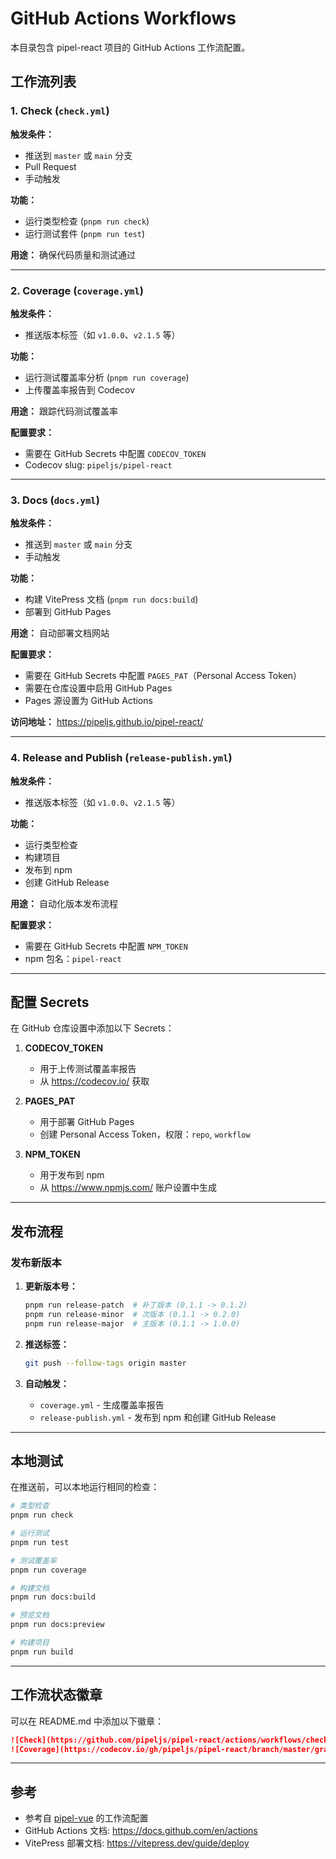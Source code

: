 # GitHub Actions Workflows

本目录包含 pipel-react 项目的 GitHub Actions 工作流配置。

## 工作流列表

### 1. Check (`check.yml`)

**触发条件：**

- 推送到 `master` 或 `main` 分支
- Pull Request
- 手动触发

**功能：**

- 运行类型检查 (`pnpm run check`)
- 运行测试套件 (`pnpm run test`)

**用途：** 确保代码质量和测试通过

---

### 2. Coverage (`coverage.yml`)

**触发条件：**

- 推送版本标签（如 `v1.0.0`、`v2.1.5` 等）

**功能：**

- 运行测试覆盖率分析 (`pnpm run coverage`)
- 上传覆盖率报告到 Codecov

**用途：** 跟踪代码测试覆盖率

**配置要求：**

- 需要在 GitHub Secrets 中配置 `CODECOV_TOKEN`
- Codecov slug: `pipeljs/pipel-react`

---

### 3. Docs (`docs.yml`)

**触发条件：**

- 推送到 `master` 或 `main` 分支
- 手动触发

**功能：**

- 构建 VitePress 文档 (`pnpm run docs:build`)
- 部署到 GitHub Pages

**用途：** 自动部署文档网站

**配置要求：**

- 需要在 GitHub Secrets 中配置 `PAGES_PAT`（Personal Access Token）
- 需要在仓库设置中启用 GitHub Pages
- Pages 源设置为 GitHub Actions

**访问地址：** https://pipeljs.github.io/pipel-react/

---

### 4. Release and Publish (`release-publish.yml`)

**触发条件：**

- 推送版本标签（如 `v1.0.0`、`v2.1.5` 等）

**功能：**

- 运行类型检查
- 构建项目
- 发布到 npm
- 创建 GitHub Release

**用途：** 自动化版本发布流程

**配置要求：**

- 需要在 GitHub Secrets 中配置 `NPM_TOKEN`
- npm 包名：`pipel-react`

---

## 配置 Secrets

在 GitHub 仓库设置中添加以下 Secrets：

1. **CODECOV_TOKEN**
   - 用于上传测试覆盖率报告
   - 从 https://codecov.io/ 获取

2. **PAGES_PAT**
   - 用于部署 GitHub Pages
   - 创建 Personal Access Token，权限：`repo`, `workflow`

3. **NPM_TOKEN**
   - 用于发布到 npm
   - 从 https://www.npmjs.com/ 账户设置中生成

---

## 发布流程

### 发布新版本

1. **更新版本号：**

   ```bash
   pnpm run release-patch  # 补丁版本 (0.1.1 -> 0.1.2)
   pnpm run release-minor  # 次版本 (0.1.1 -> 0.2.0)
   pnpm run release-major  # 主版本 (0.1.1 -> 1.0.0)
   ```

2. **推送标签：**

   ```bash
   git push --follow-tags origin master
   ```

3. **自动触发：**
   - `coverage.yml` - 生成覆盖率报告
   - `release-publish.yml` - 发布到 npm 和创建 GitHub Release

---

## 本地测试

在推送前，可以本地运行相同的检查：

```bash
# 类型检查
pnpm run check

# 运行测试
pnpm run test

# 测试覆盖率
pnpm run coverage

# 构建文档
pnpm run docs:build

# 预览文档
pnpm run docs:preview

# 构建项目
pnpm run build
```

---

## 工作流状态徽章

可以在 README.md 中添加以下徽章：

```markdown
![Check](https://github.com/pipeljs/pipel-react/actions/workflows/check.yml/badge.svg)
![Coverage](https://codecov.io/gh/pipeljs/pipel-react/branch/master/graph/badge.svg)
```

---

## 参考

- 参考自 [pipel-vue](https://github.com/pipeljs/pipel-vue) 的工作流配置
- GitHub Actions 文档: https://docs.github.com/en/actions
- VitePress 部署文档: https://vitepress.dev/guide/deploy
